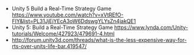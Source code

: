 - Unity 5 Build a Real-Time Strategy Game https://www.youtube.com/watch?v=xVtREfO-FIY&list=PL31JjEjYEcA3oW6DdswgYLYsZn4jakQE1
- Unity 5: Build a Real-Time Strategy Game https://www.lynda.com/Unity-tutorials/Welcome/427923/479691-4.html
- http://forum.unity3d.com/threads/what-is-the-less-expensive-way-for-rts-over-units-life-bar.419547/
